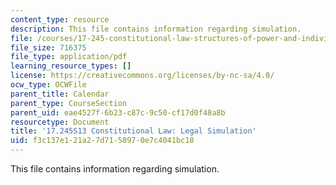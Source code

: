 ```yaml
---
content_type: resource
description: This file contains information regarding simulation.
file: /courses/17-245-constitutional-law-structures-of-power-and-individual-rights-spring-2013/f3c137e121a27d7158970e7c4041bc18_MIT17_245S13_Simulation.pdf
file_size: 716375
file_type: application/pdf
learning_resource_types: []
license: https://creativecommons.org/licenses/by-nc-sa/4.0/
ocw_type: OCWFile
parent_title: Calendar
parent_type: CourseSection
parent_uid: eae4527f-6b23-c87c-9c50-cf17d0f48a8b
resourcetype: Document
title: '17.245S13 Constitutional Law: Legal Simulation'
uid: f3c137e1-21a2-7d71-5897-0e7c4041bc18
---
```

This file contains information regarding simulation.